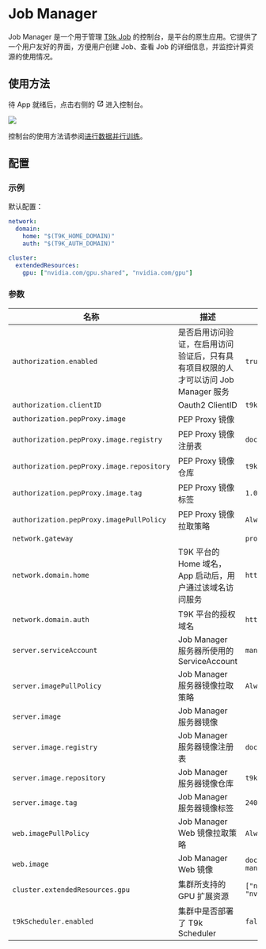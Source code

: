 # Job Manager

Job Manager 是一个用于管理 [T9k Job](https://t9k.github.io/ucman/latest/api/t9k-job/index.html) 的控制台，是平台的原生应用。它提供了一个用户友好的界面，方便用户创建 Job、查看 Job 的详细信息，并监控计算资源的使用情况。

## 使用方法

待 App 就绪后，点击右侧的 <svg width="1em" height="1em" class="MuiSvgIcon-root MuiSvgIcon-colorPrimary MuiSvgIcon-fontSizeMedium css-jxtyyz" focusable="false" aria-hidden="true" viewBox="0 0 24 24" data-testid="OpenInNewIcon"><path d="M19 19H5V5h7V3H5c-1.11 0-2 .9-2 2v14c0 1.1.89 2 2 2h14c1.1 0 2-.9 2-2v-7h-2zM14 3v2h3.59l-9.83 9.83 1.41 1.41L19 6.41V10h2V3z"></path></svg> 进入控制台。

![](https://s2.loli.net/2024/09/27/2GTdU4RYc1JZsnQ.png)

控制台的使用方法请参阅[进行数据并行训练](https://t9k.github.io/ucman/latest/guide/train-model/dp-training.html)。

## 配置

### 示例

默认配置：

```yaml
network:
  domain:
    home: "$(T9K_HOME_DOMAIN)"
    auth: "$(T9K_AUTH_DOMAIN)"

cluster:
  extendedResources:
    gpu: ["nvidia.com/gpu.shared", "nvidia.com/gpu"]
```

<!-- 其中 -->

### 参数

| 名称                                      | 描述                                                                                | 值                                            |
| ----------------------------------------- | ----------------------------------------------------------------------------------- | --------------------------------------------- |
| `authorization.enabled`                   | 是否启用访问验证，在启用访问验证后，只有具有项目权限的人才可以访问 Job Manager 服务 | `true`                                        |
| `authorization.clientID`                  | Oauth2 ClientID                                                                     | `t9k-client`                                  |
| `authorization.pepProxy.image`            | PEP Proxy 镜像                                                                      |                                               |
| `authorization.pepProxy.image.registry`   | PEP Proxy 镜像注册表                                                                | `docker.io`                                   |
| `authorization.pepProxy.image.repository` | PEP Proxy 镜像仓库                                                                  | `t9kpublic/pep-proxy`                         |
| `authorization.pepProxy.image.tag`        | PEP Proxy 镜像标签                                                                  | `1.0.12`                                      |
| `authorization.pepProxy.imagePullPolicy`  | PEP Proxy 镜像拉取策略                                                              | `Always`                                      |
| `network.gateway`                         |                                                                                     | `project-gateway`                             |
| `network.domain.home`                     | T9K 平台的 Home 域名，App 启动后，用户通过该域名访问服务                            | `https://home.sample.t9kcloud.cn`             |
| `network.domain.auth`                     | T9K 平台的授权域名                                                                  | `https://auth.sample.t9kcloud.cn`             |
| `server.serviceAccount`                   | Job Manager 服务器所使用的 ServiceAccount                                           | `managed-project-sa`                          |
| `server.imagePullPolicy`                  | Job Manager 服务器镜像拉取策略                                                      | `Always`                                      |
| `server.image`                            | Job Manager 服务器镜像                                                              |                                               |
| `server.image.registry`                   | Job Manager 服务器镜像注册表                                                        | `docker.io`                                   |
| `server.image.repository`                 | Job Manager 服务器镜像仓库                                                          | `t9kpublic/job-manager-server`                |
| `server.image.tag`                        | Job Manager 服务器镜像标签                                                          | `240715`                                      |
| `web.imagePullPolicy`                     | Job Manager Web 镜像拉取策略                                                        | `Always`                                      |
| `web.image`                               | Job Manager Web 镜像                                                                | `docker.io/t9kpublic/job-manager-web:240715`  |
| `cluster.extendedResources.gpu`           | 集群所支持的 GPU 扩展资源                                                           | `["nvidia.com/gpu.shared", "nvidia.com/gpu"]` |
| `t9kScheduler.enabled`                    | 集群中是否部署了 T9k Scheduler                                                      | `false`                                       |
